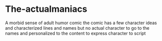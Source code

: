 # The-actualmaniacs
A morbid sense of adult humor comic 
the comic has a few character ideas and characterized lines and names but no actual character to go to the names and personalized to the content to express character  to script 
